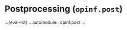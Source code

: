 # Postprocessing (`opinf.post`)

:::{eval-rst}
.. automodule:: opinf.post
:::

<!-- :::{important}
Undo preprocessing before you do postprocessing.
Reduced-order model outputs need to be translated back to the state space of the original system of interest.
Raw -> Shifted -> Scaled -> Projected -> Solve
::: -->


<!--The functions listed below compute the absolute and relative errors in different norms.

| Function | Norm |
| :------- | :--- |
| `post.frobenius_error()` | [Frobenius norm](https://en.wikipedia.org/wiki/Matrix_norm#Frobenius_norm) |
| `post.lp_error()` | [$\ell^{p}$ norm](https://en.wikipedia.org/wiki/Lp_space#The_p-norm_in_finite_dimensions) (columnwise) |
| `post.Lp_error()` | [$L^{p}$ norm](https://en.wikipedia.org/wiki/Lp_space#Lp_spaces) |

## Old API

In the following documentation we denote $q_{ij} = [\mathbf{Q}]$ for the entries of a matrix $\mathbf{Q} \in \mathbb{R}^{n\times k}$ and $q_{i} = [\mathbf{q}]_{i}$ for the entries of a vector $q$.

**`post.frobenius_error(Qtrue, Qapprox)`**: Compute the absolute and relative Frobenius-norm errors between snapshot sets `Qtrue` and `Qapprox`.
The [Frobenius matrix norm](https://en.wikipedia.org/wiki/Matrix_norm#Frobenius_norm) is defined by

$$
    \|\mathbf{Q}\|_{F}
    = \sqrt{\text{trace}(\mathbf{Q}^{\mathsf{T}}\mathbf{Q})}
    = \left(\sum_{i=1}^{n}\sum_{j=1}^{k}|q_{ij}|^2\right)^{1/2}.
$$

**`post.lp_error(Qtrue, Qapprox, p=2, normalize=False)`**: Compute the absolute and relative $\ell^{p}$-norm errors between snapshot sets `Qtrue` and `Qapprox`.
The [$\ell^{p}$ norm](https://en.wikipedia.org/wiki/Lp_space#The_p-norm_in_finite_dimensions) is defined by

\begin{align*}
    \|\mathbf{q}\|_{p}
    = \begin{cases}
    \left(\displaystyle\sum_{i=1}^{n}|q_i|^p\right)^{1/p} & p < \infty,
    \\ & \\
    \underset{i=1,\ldots,n}{\text{sup}}|q_i| & p = \infty.
    \end{cases}
\end{align*}

With $p = 2$ this is the usual _Euclidean norm_.
The errors are calculated for each pair of columns of `Qtrue` and `Qapprox`.
If `normalize=True`, then the _normalized absolute error_ is computed instead of the relative error:

$$
    \text{norm\_abs\_error}_j
    = \frac{\|\mathbf{q}_j - \mathbf{y}_j\|_{p}}{\max_{l=1,\ldots,k}\|\mathbf{q}_l\|_{p}},
    \quad
    j = 1,\ldots,k.
$$

**`post.Lp_error(Qtrue, Qapprox, t=None, p=2)`**: Approximate the absolute and relative $L^{p}$-norm errors between snapshot sets `Qtrue` and `Qapprox` corresponding to times `t`.
The [$L^{p}$ norm](https://en.wikipedia.org/wiki/Lp_space#Lp_spaces) for vector-valued functions is defined by

$$
    \|\mathbf{q}(\cdot)\|_{L^p([a,b])}
    = \begin{cases}
    \left(\displaystyle\int_{a}^{b}\|\mathbf{q}(t)\|_{p}^p\:dt\right)^{1/p} & p < \infty,
    \\ & \\
    \sup_{t\in[a,b]}\|\mathbf{q}(t)\|_{\infty} & p = \infty.
    \end{cases}
$$

For finite _p_, the integrals are approximated by the trapezoidal rule:

$$
    \int_{a}^{b}\|\mathbf{q}(t)\|_{p}^{p}\:dt
    \approx \delta t\left(
        \frac{1}{2}\|\mathbf{q}(t_0)\|_{p}^p
        + \sum_{j=1}^{k-2}\|\mathbf{q}(t_j)\|_{p}^p
        + \frac{1}{2}\|\mathbf{q}(t_{k-1})\|_{p}^p
    \right),
    \\
    a = t_0 < t_1 < \cdots < t_{k-1} = b.
$$

The `t` argument can be omitted if _p_ is infinity (`p = np.inf`). -->
